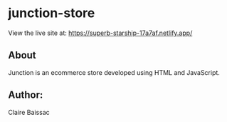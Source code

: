 # junction-store
View the live site at: https://superb-starship-17a7af.netlify.app/
## About
Junction is an ecommerce store developed using HTML and JavaScript. 
## Author:
Claire Baissac
